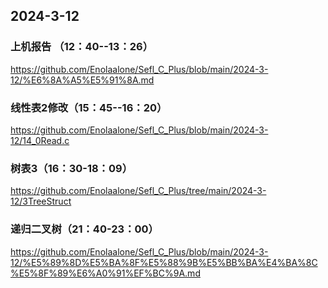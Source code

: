 ## 2024-3-12

### 上机报告 （12：40--13：26）
https://github.com/Enolaalone/Sefl_C_Plus/blob/main/2024-3-12/%E6%8A%A5%E5%91%8A.md
### 线性表2修改（15：45--16：20）
https://github.com/Enolaalone/Sefl_C_Plus/blob/main/2024-3-12/14_0Read.c
### 树表3（16：30-18：09）
https://github.com/Enolaalone/Sefl_C_Plus/tree/main/2024-3-12/3TreeStruct
### 递归二叉树（21：40-23：00）
https://github.com/Enolaalone/Sefl_C_Plus/blob/main/2024-3-12/%E5%89%8D%E5%BA%8F%E5%88%9B%E5%BB%BA%E4%BA%8C%E5%8F%89%E6%A0%91%EF%BC%9A.md
